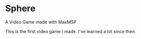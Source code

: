 # Sphere
A Video Game made with MaxMSP

This is the first video game I made.  I've learned a lot since then.  
